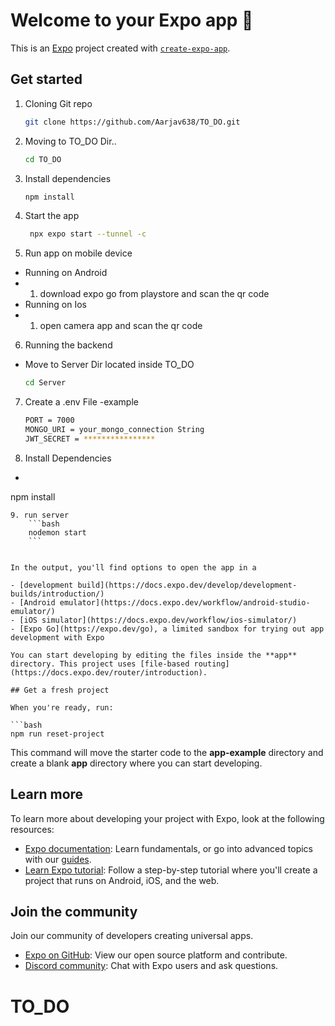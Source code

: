 # Welcome to your Expo app 👋

This is an [Expo](https://expo.dev) project created with [`create-expo-app`](https://www.npmjs.com/package/create-expo-app).

## Get started

1. Cloning Git repo

   ```bash
   git clone https://github.com/Aarjav638/TO_DO.git
   ```

2. Moving to TO_DO Dir..

   ```bash
   cd TO_DO
   ```

3. Install dependencies

   ```bash
   npm install
   ```

4. Start the app

   ```bash
    npx expo start --tunnel -c
   ```

5. Run app on mobile device

- Running on Android
- 1. download expo go from playstore and scan the qr code
- Running on Ios
- 1. open camera app and scan the qr code

6. Running the backend 

- Move to Server Dir located inside TO_DO
  ```bash
  cd Server
  ```
7. Create a .env File
   -example
   ```bash
   PORT = 7000
   MONGO_URI = your_mongo_connection String
   JWT_SECRET = ****************
   ```
8. Install Dependencies
- ```bash
npm install
```
9. run server
    ```bash
    nodemon start
    ```


In the output, you'll find options to open the app in a

- [development build](https://docs.expo.dev/develop/development-builds/introduction/)
- [Android emulator](https://docs.expo.dev/workflow/android-studio-emulator/)
- [iOS simulator](https://docs.expo.dev/workflow/ios-simulator/)
- [Expo Go](https://expo.dev/go), a limited sandbox for trying out app development with Expo

You can start developing by editing the files inside the **app** directory. This project uses [file-based routing](https://docs.expo.dev/router/introduction).

## Get a fresh project

When you're ready, run:

```bash
npm run reset-project
```

This command will move the starter code to the **app-example** directory and create a blank **app** directory where you can start developing.

## Learn more

To learn more about developing your project with Expo, look at the following resources:

- [Expo documentation](https://docs.expo.dev/): Learn fundamentals, or go into advanced topics with our [guides](https://docs.expo.dev/guides).
- [Learn Expo tutorial](https://docs.expo.dev/tutorial/introduction/): Follow a step-by-step tutorial where you'll create a project that runs on Android, iOS, and the web.

## Join the community

Join our community of developers creating universal apps.

- [Expo on GitHub](https://github.com/expo/expo): View our open source platform and contribute.
- [Discord community](https://chat.expo.dev): Chat with Expo users and ask questions.

# TO_DO
